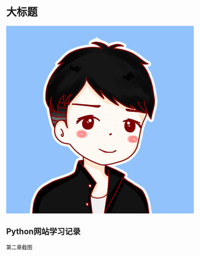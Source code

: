 # 大标题
![](https://github.com/ophwsjtu18/ohw19f/blob/master/student/zmz/%E7%94%B7%E5%AD%A9%E5%A4%B4%E5%83%8F.png)
## Python网站学习记录
第二章截图
